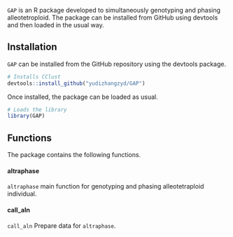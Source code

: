 `GAP` is an R package developed to simultaneously genotyping and phasing alleotetroploid. The package can be installed from GitHub using devtools and then loaded in the usual way.

Installation
------------

`GAP` can be installed from the GitHub repository using the devtools package.

``` r
# Installs CClust
devtools::install_github("yudizhangzyd/GAP")
```

Once installed, the package can be loaded as usual.

``` r
# Loads the library
library(GAP)
```

Functions
---------

The package contains the following functions.

#### altraphase

`altraphase` main function for genotyping and phasing alleotetraploid individual.

#### call_aln

`call_aln` Prepare data for `altraphase`.




